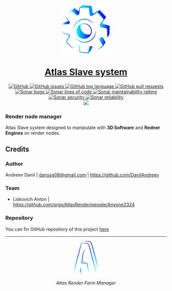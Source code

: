 <a href="#">
    <div align="center">
        <img alt="Atlas slave logo" height="150" src="https://github.com/AtlasRender/atlas-media/blob/main/logos/AtlasSlaveLogo.svg"/>
    </div>
    <div align="center">
        <h1>Atlas Slave system</h1>
    </div>
    <div align="center">
        <img alt="GitHub" src="https://img.shields.io/github/license/AtlasRender/atlas-slave"/>
        <img alt="GitHub issues" src="https://img.shields.io/github/issues-raw/AtlasRender/atlas-slave">
        <img alt="GitHub top language" src="https://img.shields.io/github/languages/top/AtlasRender/atlas-slave">
        <img alt="GitHub pull requests" src="https://img.shields.io/github/issues-pr/AtlasRender/atlas-slave">
    </div>
    <div align="center">
        <img alt="Sonar bugs" src="https://sonarcloud.io/api/project_badges/measure?project=AtlasRender_atlas-slave&metric=bugs"/>
        <img alt="Sonar lines of code" src="https://sonarcloud.io/api/project_badges/measure?project=AtlasRender_atlas-slave&metric=ncloc"/>
        <img alt="Sonar maintainability raiting" src="https://sonarcloud.io/api/project_badges/measure?project=AtlasRender_atlas-slave&metric=sqale_rating"/>
        <img alt="Sonar security" src="https://sonarcloud.io/api/project_badges/measure?project=AtlasRender_atlas-slave&metric=security_rating"/>
        <img alt="Sonar reliability" src="https://sonarcloud.io/api/project_badges/measure?project=AtlasRender_atlas-slave&metric=reliability_rating"/>
    </div>   
</a>

<div align="center">
    <img src="https://lh3.googleusercontent.com/proxy/5kBIJT8_v78dKJN4JpP_ChoC__KfFLGDOFJpAwoRH7Fth0UCrYAoC4GUfoVsKMixSmgYBBhn4fVcjkQBxtguiSg-ez-nkce9gHpLRYdRgMTDVKMXpiKX3S0-cLV8JH8KiL3u_jza" height="100px"/>
</div>

### Render node manager
Atlas Slave system designed to manipulate with __3D Software__ and __Redner Engines__ on render nodes.

## Credits
### Author
Andreev Danil | danssg08@gmail.com | https://github.com/DanilAndreev
### Team
* Liskovich Anton | https://github.com/orgs/AtlasRender/people/Anyone2324
### Repository
You can fin GitHub repository of this project [here](https://github.com/AtlasRender/atlas-slave)

<a>
    <hr/>
    <div align="center">
        <img alt="Atlas Render logo" src="https://github.com/AtlasRender/atlas-media/blob/main/logos/AtlasRenderLogo.svg" height="100" /> 
    </div>
    <div align="center">
        <h6>
            Atlas Render Farm Manager
        </h6>
    </div>
</a>
